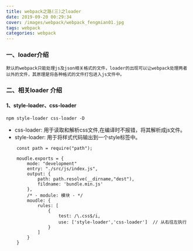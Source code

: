 ```yaml
---
title: webpack之路(三)之loader
date: 2019-09-20 00:29:34
cover: /images/webpack/webpack_fengmian01.jpg
tags: webpack
categories: webpack
---
```


### 一、loader介绍

    默认的webpack只能处理js及json相关格式的文件，loader的出现可以让webpack处理两者以外的文件，其原理是将各种格式的文件打包进入js文件中。

### 二、相关loader 介绍

#### 1、style-loader、css-loader
    npm style-loader css-loader -D
- css-loader: 用于读取和解析css文件,在编译时不报错，将其解析成js文件。
- style-loader: 用于将样式代码输出到一个style标签中。

```webpack
    const path = require("path");

    moudle.exports = {
        mode: "development"
        entry: "./src/js/index.js",
        output: {
            path: path.resolve(__dirname,"dest"),
            fildname: 'bundle.min.js'
        },
        /* - module: 模块 - */
        moudle: {
            rules: [
                {
                    test: /\.css$/i, 
                    use: ['style-loader','css-loader']  // 从右往左执行
                }
            ]
        }
    }
```


